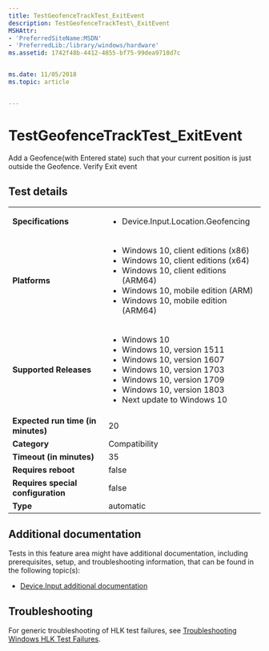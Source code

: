 ```yaml
---
title: TestGeofenceTrackTest_ExitEvent
description: TestGeofenceTrackTest\_ExitEvent
MSHAttr:
- 'PreferredSiteName:MSDN'
- 'PreferredLib:/library/windows/hardware'
ms.assetid: 1742f48b-4412-4855-bf75-99dea9718d7c


ms.date: 11/05/2018
ms.topic: article


---
```


# TestGeofenceTrackTest_ExitEvent


Add a Geofence(with Entered state) such that your current position is just outside the Geofence. Verify Exit event

## Test details

|||
|---|---|
| **Specifications**  | <ul><li>Device.Input.Location.Geofencing</li></ul> |  
| **Platforms**   | <ul><li>Windows 10, client editions (x86)</li><li>Windows 10, client editions (x64)</li><li>Windows 10, client editions (ARM64)</li><li>Windows 10, mobile edition (ARM)</li><li>Windows 10, mobile edition (ARM64)</li></ul> |
| **Supported Releases** | <ul><li>Windows 10</li><li>Windows 10, version 1511</li><li>Windows 10, version 1607</li><li>Windows 10, version 1703</li><li>Windows 10, version 1709</li><li>Windows 10, version 1803</li><li>Next update to Windows 10</li></ul> |
|**Expected run time (in minutes)**| 20 |
|**Category**| Compatibility |
|**Timeout (in minutes)**| 35 |
|**Requires reboot**| false |
|**Requires special configuration**| false |
|**Type**| automatic |



## <span id="Additional_documentation"></span><span id="additional_documentation"></span><span id="ADDITIONAL_DOCUMENTATION"></span>Additional documentation


Tests in this feature area might have additional documentation, including prerequisites, setup, and troubleshooting information, that can be found in the following topic(s):

-   [Device.Input additional documentation](device-input-additional-documentation.md)

## <span id="Troubleshooting"></span><span id="troubleshooting"></span><span id="TROUBLESHOOTING"></span>Troubleshooting


For generic troubleshooting of HLK test failures, see [Troubleshooting Windows HLK Test Failures](../user/troubleshooting-windows-hlk-test-failures.md).










